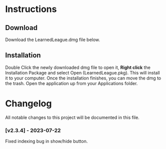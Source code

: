 # Instructions
## Download

Download the LearnedLeague.dmg file below.

## Installation

Double Click the newly downloaded dmg file to open it, **Right click** the Installation Package and select Open (LearnedLeague.pkg). This will install it to your computer. Once the installation finishes, you can move the dmg to the trash.  Open the application up from your Applications folder.


# Changelog
All notable changes to this project will be documented in this file.

### [v2.3.4] - 2023-07-22

Fixed indexing bug in show/hide button.
